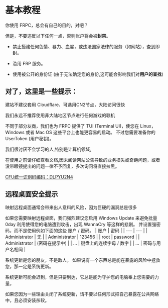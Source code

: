 # 基本教程

你使用 FRPC，总会有自己的目的，对吧？

但是，不要违反以下任何一点，否则账户将会被**封禁**。

* 禁止搭建任何色情、暴力、血腥，或违法国家法律的服务（如网站），查到即封。
* 滥用 FRP 服务。

* 使用被公开的身份证 (由于无法确定您的身份,这可能会影响我们对**用户的查找**)

## 对了，这里是一些提示：

建站不建议套用 Cloudflare，可选用CN2节点，大陆访问很快

我们永远不推荐使用非大陆地区节点进行任何游戏的联机

不同于部分友商，我们也为 FRPC 提供了 TUI (Terminal UI)，使您在 Linux，Windows 或者 Mac OS 这些平台上也能更容易的启动。 不过您需要准备你的 UserToken (用户秘钥)。

我们很讨厌不会学习的人,特别是计算机领域,

在使用之前请仔细查看文档,因未阅读网站公告导致的业务损失或奇葩问题，或者没带眼镜提出的问题一律不予回复，多次询问将直接拉黑。

[CFU统一识别码编码：DLPYU2N4](https://xn--v6qw21h0gd43u.xn--fiqs8s/)

## 远程桌面安全提示

映射远程桌面通常会带来出人意料的风险，因为巨硬的漏洞总是很多

如果您需要映射远程桌面，我们强烈建议您启用 Windows Update 来避免批量 0day 利用使得您的电脑遭到攻击，出现 WannaCry 等这样的悲剧。
并设置强密码，而不是使用例如下面的这些 账户 / 密码。
| 账户 | 密码 |
| --- | --- |
| Administrator | 无 |
| Administrator | 123456 |
| root | password |
| Administrator | (密码在提示中) |
| ... | 键盘上的连续字母 / 数字 |
| ... | 密码与用户名相同 |

系统更新是您的朋友，不是敌人。 如果说有一个东西总是能在暴露的风险中拯救您，那一定是系统更新。

系统更新可能会迟到，但是只要到达，它总是能为守护您的电脑奉上您需要的力量。

如果您因为一些理由关闭了系统更新，请不要以任何形式把自己暴露在公共网络中，且必须安装杀软。
